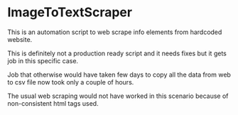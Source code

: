 # ImageToTextScraper

This is an automation script to web scrape info elements from hardcoded website.

This is definitely not a production ready script and it needs fixes but it gets job in this specific case.

Job that otherwise would have taken few days to copy all the data from web to csv file now took only a couple of hours.

The usual web scraping would not have worked in this scenario because of non-consistent html tags used.
